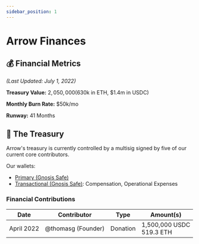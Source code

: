 ```yaml
---
sidebar_position: 1
---
```


# Arrow Finances

## :moneybag: Financial Metrics

*(Last Updated: July 1, 2022)*

**Treasury Value:** $2,050,000 ($630k in ETH, $1.4m in USDC)

**Monthly Burn Rate:** $50k/mo

**Runway:** 41 Months

## :bank: The Treasury

Arrow's treasury is currently controlled by a multisig signed by five of our
current core contributors.

Our wallets:
- [Primary (Gnosis Safe)](https://gnosis-safe.io/app/eth:0x03b5Dc2CE78a7bEe9F66DD619b291595a2E166BB/balances)
- [Transactional (Gnosis
  Safe)](https://gnosis-safe.io/app/eth:0xb9C3236971B24B5dCfa329a4207544b3fc2Ec3ee/balances):
  Compensation, Operational Expenses

### Financial Contributions

Date | Contributor | Type | Amount(s)
--- | --- | --- | ---
April 2022 | @thomasg (Founder) | Donation | 1,500,000 USDC<br/>519.3 ETH
